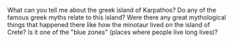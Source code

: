 What can you tell me about the greek island of Karpathos?
Do any of the famous greek myths relate to this island?
Were there any great mythological things that happened there like how the minotaur lived on the island of Crete?
Is it one of the "blue zones" (places where people live long lives)?